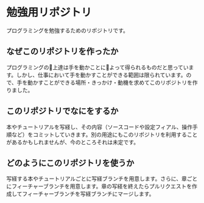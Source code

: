 # 勉強用リポジトリ

プログラミングを勉強するためのリポジトリです。

## なぜこのリポジトリを作ったか

プログラミングの上達は手を動かことによって得られるものだと思っています。しかし、仕事において手を動かすことができる範囲は限られています。ので、手を動かすことができる場所・きっかけ・動機を求めてこのリポジトリを作りました。

## このリポジトリでなにをするか

本やチュートリアルを写経し、その内容（ソースコードや設定フィアル、操作手順など）をコミットしていきます。別の用途にもこのリポジトリを利用することがあるかもしれませんが、今のところそれは未定です。

## どのようにこのリポジトリを使うか

写経する本やチュートリアルごとに写経ブランチを用意します。さらに、章ごとにフィーチャーブランチを用意します。章の写経を終えたらプルリクエストを作成してフィーチャーブランチを写経ブランチにマージします。
